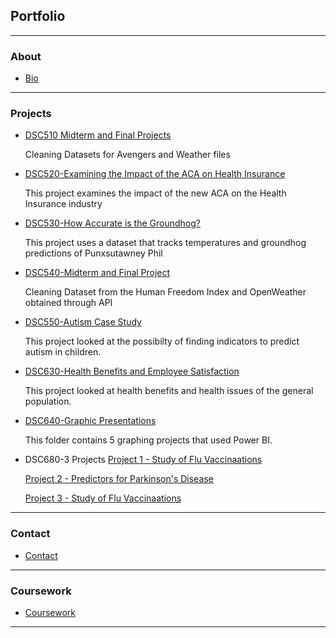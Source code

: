 ## Portfolio

---

### About 

+ [Bio](/cv)

---

### Projects

+ [DSC510 Midterm and Final Projects](https://github.com/chhathaway71/DSC-510)

    Cleaning Datasets for Avengers and Weather files
    
+ [DSC520-Examining the Impact of the ACA on Health Insurance](https://github.com/chhathaway71/DSC-520)

    This project examines the impact of the new ACA on the Health Insurance industry
    
+ [DSC530-How Accurate is the Groundhog?](https://github.com/chhathaway71/DSC-530)

    This project uses a dataset that tracks temperatures and groundhog predictions of Punxsutawney Phil
    
+ [DSC540-Midterm and Final Project](https://github.com/chhathaway71/DSC-540)

    Cleaning Dataset from the Human Freedom Index and OpenWeather obtained through API
    
    
+ [DSC550-Autism Case Study](https://github.com/chhathaway71/DSC-550)

    This project looked at the possibilty of finding indicators to predict autism in children.
    
+ [DSC630-Health Benefits and Employee Satisfaction](https://github.com/chhathaway71/DSC-630)

    This project looked at health benefits and health issues of the general population.
    
+ [DSC640-Graphic Presentations](https://github.com/chhathaway71/DSC-640)

    This folder contains 5 graphing projects that used Power BI.
     
+ DSC680-3 Projects
    [Project 1 - Study of Flu Vaccinaations](https://github.com/chhathaway71/DSC-680/tree/master/Project%201)
    
    [Project 2 - Predictors for Parkinson's Disease](https://github.com/chhathaway71/DSC-680/tree/master/Project%202)
    
    [Project 3 - Study of Flu Vaccinaations](https://github.com/chhathaway71/DSC-680/tree/master/Project%203)
    
---

### Contact

+ [Contact](/contact)

---

### Coursework

+ [Coursework](/coursework)



---
